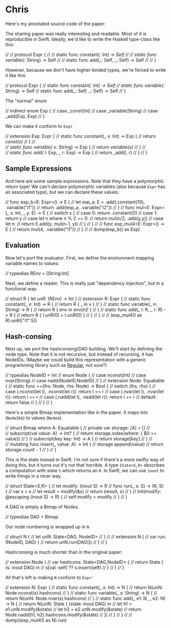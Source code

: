 # Chris

Here's my annotated source code of the paper:

The sharing paper was really interesting and readable. Most of it is reproducible in Swift. Ideally, we'd like to write the Haskell type-class like this:

// // protocol Expr {
// //     static func constant(_: Int) -> Self<Int>
// //     static func variable(_: String) -> Self<Int>
// //     static func add(_: Self<Int>, _: Self<Int>) -> Self<Int>
// // }

However, because we don't have higher-kinded types, we're forced to write it like this:

// protocol Expr {
//     static func constant(_: Int) -> Self
//     static func variable(_: String) -> Self
//     static func add(_: Self, _: Self) -> Self
// }

The "normal" enum 
 
// indirect enum Exp {
//     case _const(Int)
//     case _variable(String)
//     case _add(Exp, Exp)
// }
 
We can make it conform to `Expr`

// extension Exp: Expr {
//     static func constant(_ x: Int) -> Exp {
//         return _const(x)
//     }
//     
//     static func variable(_ x: String) -> Exp {
//         return _variable(x)
//     }
//     
//     static func add(_ l: Exp, _ r: Exp) -> Exp {
//         return _add(l, r)
//     }
// }

## Sample Expressions

And here are some sample expressions. Note that they have a polymorphic return type! We can't declare polymorphic variables (also because `Expr` has an associated type), but we can declare these values:
 
// func exp_b<E: Expr>() -> E {
//     let exp_a: E = .add(.constant(10), .variable("i1"))
//     return .add(exp_a, .variable("i2"))
// }
// func mul<E: Expr>(_ x: Int, _ y: E) -> E {
//     switch x {
//     case 0: return .constant(0)
//     case 1: return y
//     case let n where n % 2 == 0:
//         return mul(n/2, .add(y,y))
//     case let n:
//         return E.add(y, mul(n-1, y))
//     }
// }
// 
// func exp_mul4<E: Expr>() -> E {
//     return mul(4, .variable("i1"))
// }
// 
// dump(exp_b() as Exp)

## Evaluation

Now let's port the evaluator. First, we define the environment mapping variable names to values:

// typealias REnv = [String:Int]

Next, we define a reader. This is really just "dependency injection", but in a functional way.

// struct R { let unR: (REnv) -> Int }
// extension R: Expr {
//     static func constant(_ x: Int) -> R {
//         return R { _ in x }
//     }
//     static func variable(_ n: String) -> R {
//         return R { env in env[n]! }
//     }
//     static func add(_ l: R, _ r: R) -> R {
//         return R { l.unR($0) + r.unR($0) }
//     }
// }
// 
// (exp_mul4() as R).unR(["i1":5])

## Hash-consing

Next up, we port the hashconsing/DAG building. We'll start by defining the node type. Note that it is not recursive, but instead of recursing, it has NodeIDs. (Maybe we could build this representation with a generic programming library such as [Regular](https://hackage.haskell.org/package/regular), not sure?)


// typealias NodeID = Int
// enum Node {
//     case nconst(Int)
//     case nvar(String)
//     case nadd(NodeID,NodeID)
// }
// extension Node: Equatable {
//     static func ==(lhs: Node, rhs: Node) -> Bool {
//         switch (lhs, rhs) {
//         case (.nconst(let l), .nconst(let r)): return l == r
//         case (.nvar(let l), .nvar(let r)): return l == r
//         case (.nadd(let l), .nadd(let r)): return l == r
//         default: return false
//         }
//     }
// }

Here's a simple Bimap implementation like in the paper. It maps ints (`NodeID`s) to values (`Node`s).

// struct Bimap<A> where A: Equatable {
//     private var storage: [A] = []
//     
//     subscript(val value: A) -> Int? {
//         return storage.index(where: { $0 == value})
//     }
//     subscript(key key: Int) -> A {
//         return storage[key]
//     }
//     
//     mutating func insert(_ value: A) -> Int {
//         storage.append(value)
//         return storage.count - 1
//     }
// }

This is the state monad in Swift. I'm not sure if there's a more swifty way of doing this, but it turns out it's not that horrible. A type `State<S,R>` describes a computation with state `S` which returns an `R`. In Swift, we can use `inout` to write things in a nicer way.
 
// struct State<S,R> {
//     let modify: (inout S) -> R
//     func run(_ s: S) -> (R, S) {
//         var x = s
//         let result = modify(&x)
//         return (result, x)
//     }
//     init(modify: @escaping (inout S) -> R) {
//         self.modify = modify
//     }
// }

A DAG is simply a Bimap of Nodes.

// typealias DAG = Bimap<Node>

Our node numbering is wrapped up in `N`
 
// struct N {
//     let unN: State<DAG, NodeID>
// }
// 
// extension N {
//     var run: (NodeID, DAG) {
//         return unN.run(DAG())
//     }
// }

Hashconsing is much shorter than in the original paper:
 
// extension Node {
//     var hashcons: State<DAG,NodeID> {
//         return State { (s: inout DAG) in
//             s[val: self] ?? s.insert(self)
//         }
//     }
// }

All that's left is making `N` conform to `Expr`:
 
// extension N: Expr {
//     static func constant(_ x: Int) -> N {
//         return N(unN: Node.nconst(x).hashcons)
//     }
//     static func variable(_ s: String) -> N {
//         return N(unN: Node.nvar(s).hashcons)
//     }
//     static func add(_ e1: N, _ e2: N) -> N {
//         return N(unN: State { (state: inout DAG) in
//             let h1 = e1.unN.modify(&state)
//             let h2 = e2.unN.modify(&state)
//             return Node.nadd(h1, h2).hashcons.modify(&state)
//         })
//     }
// }
//
// dump((exp_mul4() as N).run)
